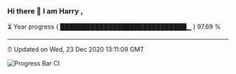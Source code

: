 ### Hi there 👋 I am Harry , 

⏳ Year progress { █████████████████████████████▁ } 97.69 %

---

⏰ Updated on Wed, 23 Dec 2020 13:11:09 GMT

![Progress Bar CI](https://github.com/duykhang68/duykhang68/workflows/Progress%20Bar%20CI/badge.svg)
